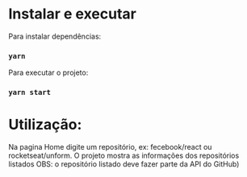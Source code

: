 # Instalar e executar

Para instalar dependências:

### `yarn`

Para executar o projeto: 

### `yarn start`

# Utilização:

Na pagina Home digite um repositório, ex: fecebook/react ou rocketseat/unform. O projeto mostra as informações dos repositórios listados
OBS: o repositório listado deve fazer parte da  API do GitHub)
